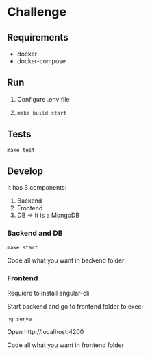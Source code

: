 
# Challenge

## Requirements

 - docker
 - docker-compose

## Run

1.  Configure .env file
2.     make build start

## Tests
    make test

## Develop

It has 3 components:

 1. Backend
 2. Frontend
 3. DB -> It is a MongoDB

### Backend and DB

    make start

Code all what you want in backend folder

### Frontend

Requiere to install angular-cli

Start backend and go to frontend folder to exec:

    ng serve

Open http://localhost:4200

Code all what you want in frontend folder


